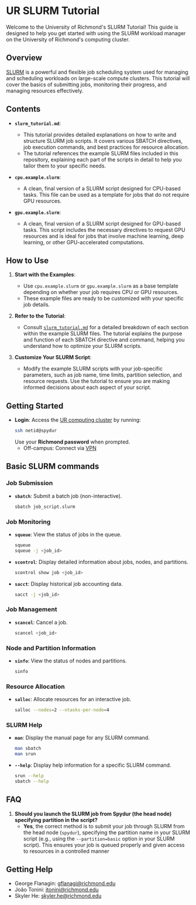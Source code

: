 # UR SLURM Tutorial

Welcome to the University of Richmond's SLURM Tutorial! This guide is designed to help you get started with using the SLURM workload manager on the University of Richmond's computing cluster.

## Overview

[SLURM](https://slurm.schedmd.com/) is a powerful and flexible job scheduling system used for managing and scheduling workloads on large-scale compute clusters. This tutorial will cover the basics of submitting jobs, monitoring their progress, and managing resources effectively.

## Contents

- **`slurm_tutorial.md`**: 
  - This tutorial provides detailed explanations on how to write and structure SLURM job scripts. It covers various SBATCH directives, job execution commands, and best practices for resource allocation.
  - The tutorial references the example SLURM files included in this repository, explaining each part of the scripts in detail to help you tailor them to your specific needs.

- **`cpu.example.slurm`**:
  - A clean, final version of a SLURM script designed for CPU-based tasks. This file can be used as a template for jobs that do not require GPU resources.

- **`gpu.example.slurm`**:
  - A clean, final version of a SLURM script designed for GPU-based tasks. This script includes the necessary directives to request GPU resources and is ideal for jobs that involve machine learning, deep learning, or other GPU-accelerated computations.

## How to Use

1. **Start with the Examples**:
   - Use `cpu.example.slurm` or `gpu.example.slurm` as a base template depending on whether your job requires CPU or GPU resources.
   - These example files are ready to be customized with your specific job details.

2. **Refer to the Tutorial**:
   - Consult [`slurm_tutorial.md`](slurm_tutorial.md) for a detailed breakdown of each section within the example SLURM files. The tutorial explains the purpose and function of each SBATCH directive and command, helping you understand how to optimize your SLURM scripts.

3. **Customize Your SLURM Script**:
   - Modify the example SLURM scripts with your job-specific parameters, such as job name, time limits, partition selection, and resource requests. Use the tutorial to ensure you are making informed decisions about each aspect of your script.


## Getting Started
- **Login**: Access the [UR computing cluster](https://data.richmond.edu/About-HPC-at-UR/index.html) by running:
  ```bash
  ssh netid@spydur
  ```
  Use your **Richmond password** when prompted.
    - Off-campus: Connect via [VPN](https://spidertechnet.richmond.edu/TDClient/1955/Portal/KB/ArticleDet?ID=125025)

## Basic SLURM commands

### Job Submission
- **`sbatch`**: Submit a batch job (non-interactive).
    ```bash
    sbatch job_script.slurm
    ```

### Job Monitoring

- **`squeue`**: View the status of jobs in the queue.
  ```bash
  squeue
  squeue -j <job_id>
  ```

- **`scontrol`**: Display detailed information about jobs, nodes, and partitions.
  ```bash
  scontrol show job <job_id>
  ```

- **`sacct`**: Display historical job accounting data.
  ```bash
  sacct -j <job_id>
  ```

### Job Management

- **`scancel`**: Cancel a job.
  ```bash
  scancel <job_id>
  ```

### Node and Partition Information

- **`sinfo`**: View the status of nodes and partitions.
  ```bash
  sinfo
  ```

### Resource Allocation

- **`salloc`**: Allocate resources for an interactive job.
  ```bash
  salloc --nodes=2 --ntasks-per-node=4
  ```

### SLURM Help

- **`man`**: Display the manual page for any SLURM command.
  ```bash
  man sbatch
  man srun
  ```

- **`--help`**: Display help information for a specific SLURM command.
  ```bash
  srun --help
  sbatch --help
  ```

## FAQ
1. **Should you launch the SLURM job from Spydur (the head node) specifying partition in the script?**
   - **Yes**, the correct method is to submit your job through SLURM from the head node (`spydur`), specifying the partition name in your SLURM script (e.g., using the `--partition=basic` option in your SLURM script). This ensures your job is queued properly and given access to resources in a controlled manner 
## Getting Help
+ George Flanagin: [gflanagi@richmond.edu](mailto:gflanagi@richmond.edu)
+ João Tonini: [jtonini@richmond.edu](mailto:jtonini@richmond.edu)
+ Skyler He: [skyler.he@richmond.edu](mailto:skyler.he@richmond.edu)
